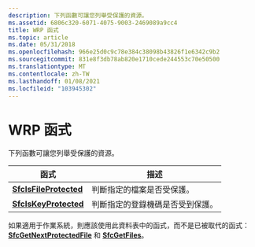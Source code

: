 ```yaml
---
description: 下列函數可讓您列舉受保護的資源。
ms.assetid: 6806c320-6071-4075-9003-2469089a9cc4
title: WRP 函式
ms.topic: article
ms.date: 05/31/2018
ms.openlocfilehash: 966e25d0c9c78e384c38098b43826f1e6342c9b2
ms.sourcegitcommit: 831e8f3db78ab820e1710cede244553c70e50500
ms.translationtype: MT
ms.contentlocale: zh-TW
ms.lasthandoff: 01/08/2021
ms.locfileid: "103945302"
---
```

# <a name="wrp-functions"></a>WRP 函式

下列函數可讓您列舉受保護的資源。



| 函式                                         | 描述                                                 |
|--------------------------------------------------|-------------------------------------------------------------|
| [**SfcIsFileProtected**](/windows/desktop/api/Sfc/nf-sfc-sfcisfileprotected) | 判斷指定的檔案是否受保護。         |
| [**SfcIsKeyProtected**](/windows/desktop/api/Sfc/nf-sfc-sfciskeyprotected)   | 判斷指定的登錄機碼是否受到保護。 |



 

如果適用于作業系統，則應該使用此資料表中的函式，而不是已被取代的函式： [**SfcGetNextProtectedFile**](/windows/desktop/api/Sfc/nf-sfc-sfcgetnextprotectedfile) 和 [**SfcGetFiles**](sfcgetfiles.md)。

 

 



